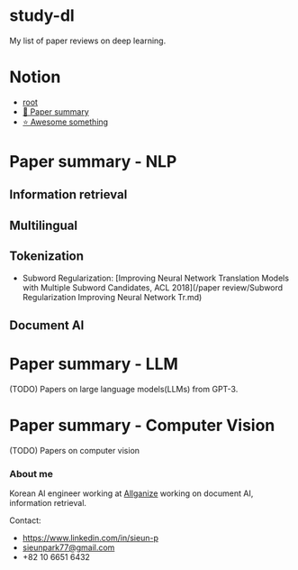 # study-dl
My list of paper reviews on deep learning. 

# Notion
- [root](https://deep-learning.notion.site/deep-learning/Resources-f81e71ca1c7840e79d316f6333960312)
- [🎻 Paper summary](https://deep-learning.notion.site/d289af4db0224fb4987187499ac538ee?v=7d6d3155ce874cb3b92c3f330b31429b)
- [⭐ Awesome something](https://deep-learning.notion.site/cea332924b6a455986e4fea24a54e5f0?v=2656f40cb48c4efebedb564410348f7f)

# Paper summary - NLP

## Information retrieval

## Multilingual

## Tokenization
- Subword Regularization: [Improving Neural Network Translation Models with Multiple Subword Candidates, ACL 2018](/paper review/Subword Regularization Improving Neural Network Tr.md)

## Document AI

# Paper summary - LLM

(TODO) Papers on large language models(LLMs) from GPT-3. 

# Paper summary - Computer Vision

(TODO) Papers on computer vision

### About me
Korean AI engineer working at [Allganize](https://allganize.ai/) working on document AI, information retrieval.

Contact: 
- https://www.linkedin.com/in/sieun-p
- sieunpark77@gmail.com
- +82 10 6651 6432
